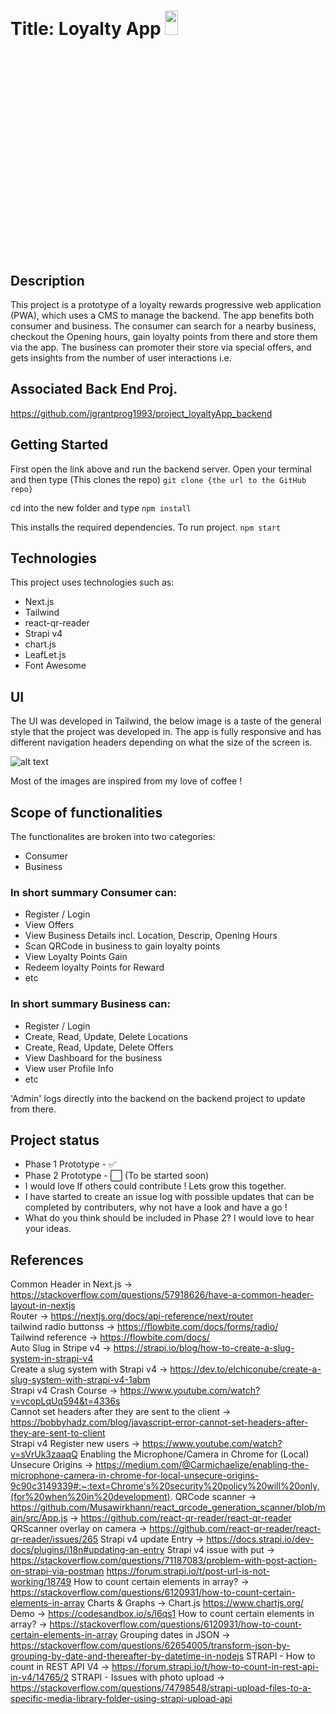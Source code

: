 
# Title: Loyalty App <img src="https://github.com/jgrantprog1993/project_PWA_test1/blob/main/public/images/playstore.png"  width="20%" height="10%">

## Description
This project is a prototype of a loyalty rewards progressive web application (PWA), which uses a CMS to manage the backend. The app benefits both consumer and business.
The consumer can search for a nearby business, checkout the Opening hours, gain loyalty points from there and store them via the app.
The business can promoter their store via special offers, and gets insights from the number of user interactions i.e.

## Associated Back End Proj. 
https://github.com/jgrantprog1993/project_loyaltyApp_backend
## Getting Started
First open the link above and run the backend server.
Open your terminal and then type (This clones the repo)
`git clone {the url to the GitHub repo}`

cd into the new folder and type
`npm install`

This installs the required dependencies.
To run project.
`npm start`


## Technologies
This project uses technologies such as:
- Next.js
- Tailwind
- react-qr-reader
- Strapi v4
- chart.js
- LeafLet.js
- Font Awesome

## UI
The UI was developed in Tailwind, the below image is a taste of the general style that the project was developed in.
The app is fully responsive and has different navigation headers depending on what the size of the screen is.

![alt text](https://github.com/jgrantprog1993/project_PWA_test1/blob/dev_finalUpdates/public/images/12430732.jpg)

Most of the images are inspired from my love of coffee !
## Scope of functionalities 
The functionalites are broken into two categories:
- Consumer
- Business

### In short summary Consumer can:
- Register / Login
- View Offers
- View Business Details incl. Location, Descrip, Opening Hours
- Scan QRCode in business to gain loyalty points
- View Loyalty Points Gain
- Redeem loyalty Points for Reward
- etc

### In short summary Business can:
- Register / Login
- Create, Read, Update, Delete Locations
- Create, Read, Update, Delete Offers
- View Dashboard for the business
- View user Profile Info
- etc

'Admin' logs directly into the backend on the backend project to update from there.

## Project status 
- Phase 1 Prototype - ✅
- Phase 2 Prototype - ⬜️ (To be started soon)
- I would love If others could contribute ! Lets grow this together.
- I have started to create an issue log with possible updates that can be completed by contributers, why not have a look and have a go !
- What do you think should be included in Phase 2? I would love to hear your ideas.
## References
Common Header in Next.js -> https://stackoverflow.com/questions/57918626/have-a-common-header-layout-in-nextjs <br />
Router -> https://nextjs.org/docs/api-reference/next/router <br />
tailwind radio buttonss -> https://flowbite.com/docs/forms/radio/ <br />
Tailwind reference -> https://flowbite.com/docs/ <br />
Auto Slug in Stripe v4 -> https://strapi.io/blog/how-to-create-a-slug-system-in-strapi-v4 <br />
Create a slug system with Strapi v4 -> https://dev.to/elchiconube/create-a-slug-system-with-strapi-v4-1abm <br />
Strapi v4 Crash Course -> https://www.youtube.com/watch?v=vcopLqUq594&t=4336s <br />
Cannot set headers after they are sent to the client  -> https://bobbyhadz.com/blog/javascript-error-cannot-set-headers-after-they-are-sent-to-client<br />
Strapi v4 Register new users -> https://www.youtube.com/watch?v=sVrUk3zaaqQ
Enabling the Microphone/Camera in Chrome for (Local) Unsecure Origins -> https://medium.com/@Carmichaelize/enabling-the-microphone-camera-in-chrome-for-local-unsecure-origins-9c90c3149339#:~:text=Chrome's%20security%20policy%20will%20only,(for%20when%20in%20development).
QRCode scanner -> https://github.com/Musawirkhann/react_qrcode_generation_scanner/blob/main/src/App.js
-> https://github.com/react-qr-reader/react-qr-reader
QRScanner overlay on camera -> https://github.com/react-qr-reader/react-qr-reader/issues/265
Strapi v4 update Entry -> https://docs.strapi.io/dev-docs/plugins/i18n#updating-an-entry
Strapi v4 issue with put -> https://stackoverflow.com/questions/71187083/problem-with-post-action-on-strapi-via-postman
https://forum.strapi.io/t/post-url-is-not-working/18749
How to count certain elements in array? -> https://stackoverflow.com/questions/6120931/how-to-count-certain-elements-in-array
Charts & Graphs -> Chart.js https://www.chartjs.org/
Demo -> https://codesandbox.io/s/l6qs1
How to count certain elements in array? -> https://stackoverflow.com/questions/6120931/how-to-count-certain-elements-in-array
Grouping dates in JSON -> https://stackoverflow.com/questions/62654005/transform-json-by-grouping-by-date-and-thereafter-by-datetime-in-nodejs
STRAPI - How to count in REST API V4 -> https://forum.strapi.io/t/how-to-count-in-rest-api-in-v4/14765/2
STRAPI - Issues with photo upload -> https://stackoverflow.com/questions/74798548/strapi-upload-files-to-a-specific-media-library-folder-using-strapi-upload-api